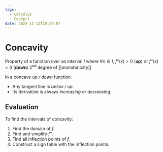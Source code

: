 ```yaml
---
tags:
  - Calculus
  - Cegep/1
date: 2024-11-12T10:29:07
---
```


# Concavity

Property of a function over an interval $I$ where $\forall x \in I,\ f''(x) > 0$ (**up**) or $f''(x) < 0$ (**down**)
2<sup>nd</sup> degree of [[monotonicity]]

In a concave *up / down* function:

- Any tangent line is *below / up*.
- Its derivative is always *increasing* or *decreasing*.

## Evaluation

To find the intervals of concavity:

1. Find the domain of $f$.
2. Find and simplify $f''$.
3. Find all inflection points of $f$.
4. Construct a sign table with the inflection points.
